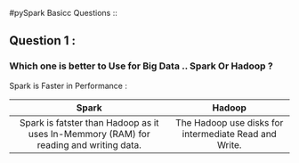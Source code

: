 #pySpark Basicc Questions ::

## Question 1 :
### Which one is better to Use for Big Data .. Spark Or Hadoop ?


Spark is Faster in Performance :




| Spark    | Hadoop   |
| :---: | :---: |
| Spark is fatster than Hadoop as it uses In-Memmory (RAM) for reading and writing data.  | The Hadoop use disks for intermediate Read and Write.   |
